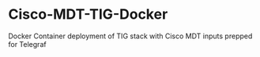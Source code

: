 # Cisco-MDT-TIG-Docker
Docker Container deployment of TIG stack with Cisco MDT inputs prepped for Telegraf
